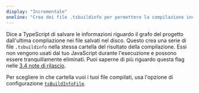 ```yaml
---
display: "Incrementale"
oneline: "Crea dei file .tsbuildinfo per permettere la compilazione incrementale del progetto"
---
```


Dice a TypeScript di salvare le informazioni riguardo il grafo del progetto dall'ultima compliazione nei file salvati nel disco.
Questo crea una serie di file `.tsbuildinfo` nella stessa cartella del risultato della compilazione. Essi non vengono usati dal tuo JavaScript durante l'esecuzione e possono essere tranquillamente eliminati. Puoi saperne di più riguardo questa flag nelle [3.4 note di rilascio](/docs/handbook/release-notes/typescript-3-4.html#faster-subsequent-builds-with-the---incremental-flag).

Per scegliere in che cartella vuoi i tuoi file compilati, usa l'opzione di configurazione [`tsBuildInfoFile`](#tsBuildInfoFile).

